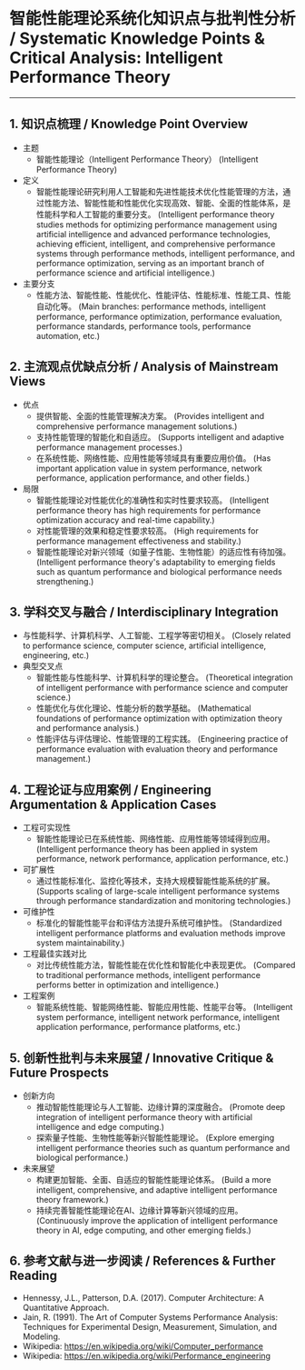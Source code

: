# 智能性能理论系统化知识点与批判性分析 / Systematic Knowledge Points & Critical Analysis: Intelligent Performance Theory

---

## 1. 知识点梳理 / Knowledge Point Overview

- 主题
  - 智能性能理论（Intelligent Performance Theory）
      (Intelligent Performance Theory)
- 定义
  - 智能性能理论研究利用人工智能和先进性能技术优化性能管理的方法，通过性能方法、智能性能和性能优化实现高效、智能、全面的性能体系，是性能科学和人工智能的重要分支。
      (Intelligent performance theory studies methods for optimizing performance management using artificial intelligence and advanced performance technologies, achieving efficient, intelligent, and comprehensive performance systems through performance methods, intelligent performance, and performance optimization, serving as an important branch of performance science and artificial intelligence.)
- 主要分支
  - 性能方法、智能性能、性能优化、性能评估、性能标准、性能工具、性能自动化等。
      (Main branches: performance methods, intelligent performance, performance optimization, performance evaluation, performance standards, performance tools, performance automation, etc.)

## 2. 主流观点优缺点分析 / Analysis of Mainstream Views

- 优点
  - 提供智能、全面的性能管理解决方案。
      (Provides intelligent and comprehensive performance management solutions.)
  - 支持性能管理的智能化和自适应。
      (Supports intelligent and adaptive performance management processes.)
  - 在系统性能、网络性能、应用性能等领域具有重要应用价值。
      (Has important application value in system performance, network performance, application performance, and other fields.)
- 局限
  - 智能性能理论对性能优化的准确性和实时性要求较高。
      (Intelligent performance theory has high requirements for performance optimization accuracy and real-time capability.)
  - 对性能管理的效果和稳定性要求较高。
      (High requirements for performance management effectiveness and stability.)
  - 智能性能理论对新兴领域（如量子性能、生物性能）的适应性有待加强。
      (Intelligent performance theory's adaptability to emerging fields such as quantum performance and biological performance needs strengthening.)

## 3. 学科交叉与融合 / Interdisciplinary Integration

- 与性能科学、计算机科学、人工智能、工程学等密切相关。
  (Closely related to performance science, computer science, artificial intelligence, engineering, etc.)
- 典型交叉点
  - 智能性能与性能科学、计算机科学的理论整合。
      (Theoretical integration of intelligent performance with performance science and computer science.)
  - 性能优化与优化理论、性能分析的数学基础。
      (Mathematical foundations of performance optimization with optimization theory and performance analysis.)
  - 性能评估与评估理论、性能管理的工程实践。
      (Engineering practice of performance evaluation with evaluation theory and performance management.)

## 4. 工程论证与应用案例 / Engineering Argumentation & Application Cases

- 工程可实现性
  - 智能性能理论已在系统性能、网络性能、应用性能等领域得到应用。
      (Intelligent performance theory has been applied in system performance, network performance, application performance, etc.)
- 可扩展性
  - 通过性能标准化、监控化等技术，支持大规模智能性能系统的扩展。
      (Supports scaling of large-scale intelligent performance systems through performance standardization and monitoring technologies.)
- 可维护性
  - 标准化的智能性能平台和评估方法提升系统可维护性。
      (Standardized intelligent performance platforms and evaluation methods improve system maintainability.)
- 工程最佳实践对比
  - 对比传统性能方法，智能性能在优化性和智能化中表现更优。
      (Compared to traditional performance methods, intelligent performance performs better in optimization and intelligence.)
- 工程案例
  - 智能系统性能、智能网络性能、智能应用性能、性能平台等。
      (Intelligent system performance, intelligent network performance, intelligent application performance, performance platforms, etc.)

## 5. 创新性批判与未来展望 / Innovative Critique & Future Prospects

- 创新方向
  - 推动智能性能理论与人工智能、边缘计算的深度融合。
      (Promote deep integration of intelligent performance theory with artificial intelligence and edge computing.)
  - 探索量子性能、生物性能等新兴智能性能理论。
      (Explore emerging intelligent performance theories such as quantum performance and biological performance.)
- 未来展望
  - 构建更加智能、全面、自适应的智能性能理论体系。
      (Build a more intelligent, comprehensive, and adaptive intelligent performance theory framework.)
  - 持续完善智能性能理论在AI、边缘计算等新兴领域的应用。
      (Continuously improve the application of intelligent performance theory in AI, edge computing, and other emerging fields.)

## 6. 参考文献与进一步阅读 / References & Further Reading

- Hennessy, J.L., Patterson, D.A. (2017). Computer Architecture: A Quantitative Approach.
- Jain, R. (1991). The Art of Computer Systems Performance Analysis: Techniques for Experimental Design, Measurement, Simulation, and Modeling.
- Wikipedia: <https://en.wikipedia.org/wiki/Computer_performance>
- Wikipedia: <https://en.wikipedia.org/wiki/Performance_engineering>
